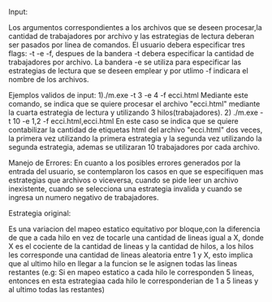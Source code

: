 Input: 

   Los argumentos  correspondientes a los archivos que se deseen procesar,la cantidad de trabajadores por archivo y las estrategias de lectura deberan ser pasados por linea de comandos. El usuario debera especificar tres flags: -t -e -f, despues de la bandera -t debera especificar la cantidad de trabajadores por archivo. La bandera -e se utiliza para especificar las estrategias de lectura que se deseen emplear y por utlimo -f indicara el nombre de los archivos. 

Ejemplos validos de input:
1)./m.exe -t 3 -e 4 -f ecci.html
   Mediante este comando, se indica que se quiere procesar el archivo "ecci.html" mediante la cuarta estrategia de lectura y utilizando 3 hilos(trabajadores).
2) ./m.exe -t 10 -e 1,2 -f ecci.html,ecci.html
   En este caso se indica que se quiere contabilizar la cantidad de etiquetas html del archivo "ecci.html" dos veces, la primera vez utilizando la primera estrategia y la segunda vez utilizando la segunda estrategia, ademas se utilizaran 10 trabajadores por cada archivo.

Manejo de Errores:
   En cuanto a los posibles errores generados por la entrada del usuario, se contemplaron los casos en que se especifiquen mas estrategias que archivos o viceversa, cuando se pide leer un archivo inexistente, cuando se selecciona una estrategia invalida y cuando se ingresa un numero negativo de trabajadores.

Estrategia original:

   Es una variacion del mapeo estatico equitativo por bloque,con la diferencia de que a cada hilo en vez de tocarle una cantidad de lineas igual a X, donde X es el cociente de la cantidad de lineas y la cantidad de hilos, a los hilos les corresponde una cantidad de lineas aleatoria entre 1 y X, esto implica que al ultimo hilo en llegar a la funcion se le asignen todas las lineas restantes (e.g: Si en mapeo estatico a cada hilo le corresponden 5 lineas, entonces en esta estrategiaa cada hilo le corresponderian de 1 a 5 lineas y al ultimo todas las restantes)

